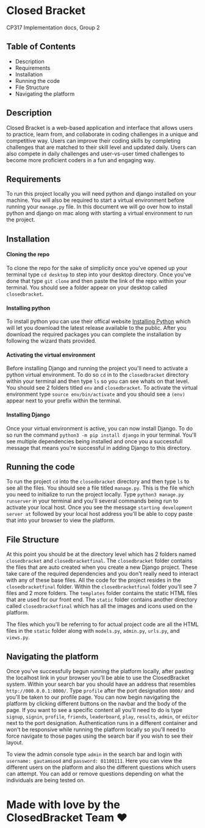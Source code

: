 # Closed Bracket 
CP317 Implementation docs, Group 2

## Table of Contents
- Description 
- Requirements 
- Installation 
- Running the code 
- File Structure
- Navigating the platform 

## Description 
Closed Bracket is a web-based application and interface that allows users to practice, learn from, and collaborate in coding challenges in a unique and competitive way. Users can improve their coding skills by completing challenges that are matched to their skill level and updated daily. Users can also compete in daily challenges and user-vs-user timed challenges to become more proficient coders in a fun and engaging way.

## Requirements
To run this project locally you will need python and django installed on your machine. You will also be required to start a virtual environment before running your `manage.py` file. In this document we will go over how to install python and django on mac along with starting a virtual environment to run the project. 

## Installation 
#### Cloning the repo 
To clone the repo for the sake of simplicity once you've opened up your terminal type `cd desktop` to step into your desktop directory. Once you've done that type `git clone` and then paste the link of the repo within your terminal. You should see a folder appear on your desktop called `closedbracket`.

#### Installing python 
To install python you can use their offical website [Installing Python](https://www.python.org/downloads/) which will let you download the latest release available to the public. After you download the required packages you can complete the installation by following the wizard thats provided. 

#### Activating the virtual environment 
Before installing Django and running the project you'll need to activate a python virtual environment. To do so `cd` in to the  `closedbracket` directory within your terminal and then type `ls` so you can see whats on that level. You should see 2 folders titled `env` and `closedbracket`. To activate the virtual environment type `source env/bin/activate` and you should see a `(env)` appear next to your prefix within the terminal. 

#### Installing Django
Once your virtual environment is active, you can now install Django. To do so run the command `python3 -m pip install django` in your terminal. You'll see multiple dependencies being installed and once you a successfull message that means you're successful in adding Django to this directory. 

## Running the code
To run the project `cd` into the `closedbracket` directory and then type `ls` to see all the files. You should see a file titled `manage.py`. This is the file which you need to initialize to run the project locally. Type `python3 manage.py runserver` in your terminal and you'll several commands being run to activate your local host. Once you see the message `starting development server at` followed by your local host address you'll be able to copy paste that into your browser to view the platform. 

## File Structure 
At this point you should be at the directory level which has 2 folders named `closedbracket` and `closedbracketfinal`. The `closedbracket` folder contains the files that are auto created when you create a new Django project. These take care of the required dependencies and you don't really need to interact with any of these base files. All the code for the project resides in the `closedbracketfinal` folder. Within the `closedbracketfinal` folder you'll see 7 files and 2 more folders. The `templates` folder contains the static HTML files that are used for our front end. The `static` folder contains another directory called `closedbracketfinal` which has all the images and icons used on the platform.

The files which you'll be referring to for actual project code are all the HTML files in the `static` folder along with `models.py`, `admin.py`, `urls.py`, and `views.py`. 

## Navigating the platform 
Once you've successfully begun running the platform locally, after pasting the localhost link in your browser you’ll be able to use the ClosedBracket system. Within your search bar you should have an address that resembles `http://000.0.0.1:8000/`. Type `profile` after the port designation `8000/` and you'll be taken to our profile page. You can now begin navigating the platform by clicking different buttons on the navbar and the body of the page. If you want to see a specific content all you'll need to do is type `signup`, `signin`, `profile`, `friends`, `leaderboard`, `play`, `results`, `admin`, or `editor` next to the port designation. Authentication runs in a different container and won't be responsive while running the platform locally so you'll need to force navigate to those pages using the search bar if you wish to see their layout. 

To view the admin console type `admin` in the search bar and login with `username: gautamsood` and `password: 01100111`. Here you can view the different users on the platform and also the different questions which users can attempt. You can add or remove questions depending on what the individuals are being tested on. 

# Made with love by the ClosedBracket Team ❤️







